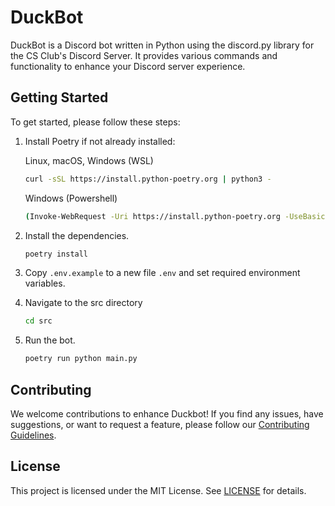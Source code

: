 # DuckBot

DuckBot is a Discord bot written in Python using the discord.py library for the CS Club's Discord Server. It provides various commands and functionality to enhance your Discord server experience.

## Getting Started

To get started, please follow these steps:

1. Install Poetry if not already installed:

    Linux, macOS, Windows (WSL)
    ```bash
    curl -sSL https://install.python-poetry.org | python3 -
    ```
    Windows (Powershell)
    ```bash
    (Invoke-WebRequest -Uri https://install.python-poetry.org -UseBasicParsing).Content | py -
    ```

2. Install the dependencies.

    ```bash
    poetry install
    ```

3. Copy `.env.example` to a new file `.env` and set required environment variables.

4. Navigate to the src directory

    ```bash
    cd src
    ```

5. Run the bot.

    ```bash
    poetry run python main.py
    ```

## Contributing

We welcome contributions to enhance Duckbot! If you find any issues, have suggestions, or want to request a feature, please follow our [Contributing Guidelines](https://github.com/compsci-adl/.github/blob/main/CONTRIBUTING.md).

## License

This project is licensed under the MIT License.
See [LICENSE](LICENSE) for details.
